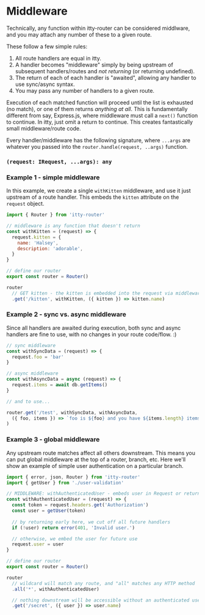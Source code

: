 # Middleware
Technically, any function within itty-router can be considered middlware, and you may attach any number of these to a given route.

These follow a few simple rules:

1. All route handlers are equal in itty.
1. A handler becomes "middleware" simply by being upstream of subsequent handlers/routes and *not returning* (or returning undefined).
1. The return of each of each handler is "awaited", allowing any handler to use sync/async syntax.
1. You may pass any number of handlers to a given route.

Execution of each matched function will proceed until the list is exhausted (no match), or one of them returns *anything at all*.  This is fundamentally different from say, Express.js, where middleware must call a `next()` function to continue.  In itty, just omit a return to continue.  This creates fantastically small middleware/route code.

Every handler/middleware has the following signature, where `...args` are whatever you passed into the `router.handle(request, ..args)` function.
### `(request: IRequest, ...args): any`

### Example 1 - simple middleware

In this example, we create a single `withKitten` middleware, and use it just upstream of a route handler.  This embeds the `kitten` attribute on the `request` object.

```js
import { Router } from 'itty-router'

// middleware is any function that doesn't return
const withKitten = (request) => {
  request.kitten = {
    name: 'Halsey',
    description: 'adorable',
  }
}

// define our router
export const router = Router()

router
  // GET kitten - the kitten is embedded into the request via middleware
  .get('/kitten', withKitten, ({ kitten }) => kitten.name)
```

### Example 2 - sync vs. async middleware

Since all handlers are awaited during execution, both sync and async handlers are fine to use, with no changes in your route code/flow. :)

```js
// sync middleware
const withSyncData = (request) => {
  request.foo = 'bar'
}

// async middleware
const withAsyncData = async (request) => {
  request.items = await db.getItems()
}

// and to use...

router.get('/test', withSyncData, withAsyncData,
  ({ foo, items }) => `foo is ${foo} and you have ${items.length} items`
)
```

### Example 3 - global middleware

Any upstream route matches affect all others downstream.  This means you can put global middleware at the top of a router, branch, etc.  Here we'll show an example of simple user authentication on a particular branch.


```js
import { error, json, Router } from 'itty-router'
import { getUser } from './user-validation'

// MIDDLEWARE: withAuthenticatedUser - embeds user in Request or returns a 401
const withAuthenticatedUser = (request) => {
  const token = request.headers.get('Authorization')
  const user = getUser(token)
  
  // by returning early here, we cut off all future handlers
  if (!user) return error(401, 'Invalid user.')

  // otherwise, we embed the user for future use
  request.user = user
}

// define our router
export const router = Router()

router
  // wildcard will match any route, and "all" matches any HTTP method
  .all('*', withAuthenticatedUser)

  // nothing downstream will be accessible without an authenticated user
  .get('/secret', ({ user }) => user.name)
```
